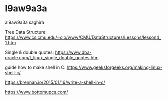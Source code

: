 # l9aw9a3a
al9aw9a3a saghira


Tree Data Structure:
https://www.cs.cmu.edu/~clo/www/CMU/DataStructures/Lessons/lesson4_1.htm

Single & double quotes;
https://www.dba-oracle.com/t_linux_single_double_quotes.htm

guide how to make shell in C.
https://www.geeksforgeeks.org/making-linux-shell-c/

https://brennan.io/2015/01/16/write-a-shell-in-c/

https://www.bottomupcs.com/

